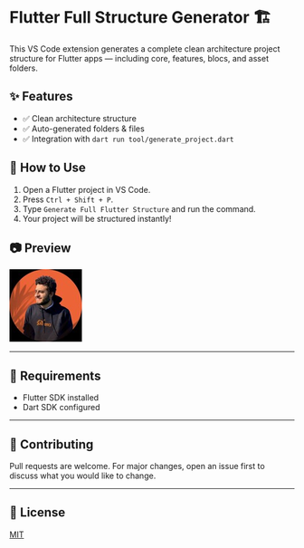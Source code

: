 # Flutter Full Structure Generator 🏗️

This VS Code extension generates a complete clean architecture project structure for Flutter apps — including core, features, blocs, and asset folders.

## ✨ Features

- ✅ Clean architecture structure
- ✅ Auto-generated folders & files
- ✅ Integration with `dart run tool/generate_project.dart`

## 🚀 How to Use

1. Open a Flutter project in VS Code.
2. Press `Ctrl + Shift + P`.
3. Type `Generate Full Flutter Structure` and run the command.
4. Your project will be structured instantly!

## 📷 Preview

![Preview](icon.jpeg)

---

## 🔧 Requirements

- Flutter SDK installed
- Dart SDK configured

---

## 🤝 Contributing

Pull requests are welcome. For major changes, open an issue first to discuss what you would like to change.

---

## 📄 License

[MIT](LICENSE)